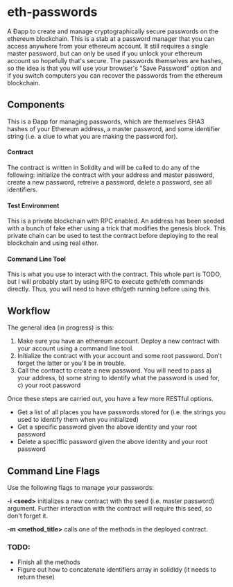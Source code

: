# eth-passwords
A &#208;app to create and manage cryptographically secure passwords on the ethereum blockchain. This is a stab at a password manager that you can access anywhere from your ethereum account. It still requires a single master password, but can only be used if you unlock your ethereum account so hopefully that's secure. The passwords themselves are hashes, so the idea is that you will use your browser's "Save Password" option and if you switch computers you can recover the passwords from the ethereum blockchain.

## Components
This is a &#208;app for managing passwords, which are themselves SHA3 hashes of your Ethereum address, a master password, and some identifier string (i.e. a clue to what you are making the password for).
#### Contract
The contract is written in Solidity and will be called to do any of the following: initialize the contract with your address and master password, create a new password, retreive a password, delete a password, see all identifiers.
#### Test Environment
This is a private blockchain with RPC enabled. An address has been seeded with a bunch of fake ether using a trick that modifies the genesis block. This private chain can be used to test the contract before deploying to the real blockchain and using real ether.
#### Command Line Tool
This is what you use to interact with the contract. This whole part is TODO, but I will probably start by using RPC to execute geth/eth commands directly. Thus, you will need to have eth/geth running before using this.


## Workflow
The general idea (in progress) is this:

1. Make sure you have an ethereum account. Deploy a new contract with your account using a command line tool.
2. Initialize the contract with your account and some root password. Don't forget the latter or you'll be in trouble.
3. Call the contract to create a new password. You will need to pass a) your address, b) some string to identify what the password is used for, c) your root password

Once these steps are carried out, you have a few more RESTful options.

* Get a list of all places you have passwords stored for (i.e. the strings you used to identify them when you initialized)
* Get a specific password given the above identity and your root password
* Delete a speciffic password given the above identity and your root password

## Command Line Flags
Use the following flags to manage your passwords:

**-i \<seed\>** initializes a new contract with the seed (i.e. master password) argument. Further interaction with the contract will require this seed, so don't forget it.

**-m \<method_title\>** calls one of the methods in the deployed contract. 

### TODO:
- Finish all the methods
- Figure out how to concatenate identifiers array in solididy (it needs to return these)
